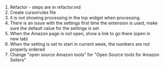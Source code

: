 1. Refactor - steps are in refactor.md
2. Create cursorrules file
3. it is not showing processing in the top widget when processing.
4. There is an issue with the settings first time the extension is used, make sure the default value for the setitngs is set
5. When the Amazon page is not open, show a link to go there (open in new tab)
6. When the setting is set to start in current week, the numbers are not properly ordered
7. Change "open source Amazon tools" for "Open Source tools for Amazon Sellers"
